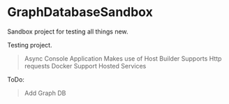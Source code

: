 # GraphDatabaseSandbox
Sandbox project for testing all things new.

Testing project.

> Async Console Application
> Makes use of Host Builder
> Supports Http requests
> Docker Support
> Hosted Services

ToDo: 
> Add Graph DB 
